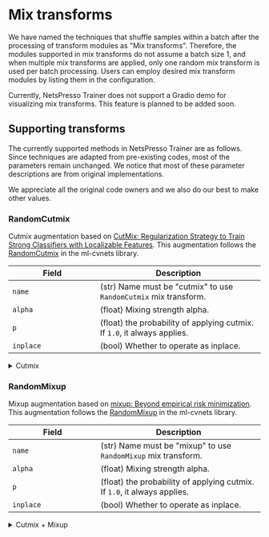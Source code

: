 # Mix transforms

We have named the techniques that shuffle samples within a batch after the processing of transform modules as "Mix transforms". Therefore, the modules supported in mix transforms do not assume a batch size 1, and when multiple mix transforms are applied, only one random mix transform is used per batch processing. Users can employ desired mix transform modules by listing them in the configuration.

Currently, NetsPresso Trainer does not support a Gradio demo for visualizing mix transforms. This feature is planned to be added soon.

## Supporting transforms

The currently supported methods in NetsPresso Trainer are as follows. Since techniques are adapted from pre-existing codes, most of the parameters remain unchanged. We notice that most of these parameter descriptions are from original implementations.

We appreciate all the original code owners and we also do our best to make other values.

### RandomCutmix

Cutmix augmentation based on [CutMix: Regularization Strategy to Train Strong Classifiers with Localizable Features](https://openaccess.thecvf.com/content_ICCV_2019/papers/Yun_CutMix_Regularization_Strategy_to_Train_Strong_Classifiers_With_Localizable_Features_ICCV_2019_paper.pdf). This augmentation follows the [RandomCutmix](https://github.com/apple/ml-cvnets/blob/77717569ab4a852614dae01f010b32b820cb33bb/data/transforms/image_torch.py) in the ml-cvnets library.

| Field <img width=200/> | Description |
|---|---|
| `name` | (str) Name must be "cutmix" to use `RandomCutmix` mix transform. |
| `alpha` | (float) Mixing strength alpha. |
| `p` | (float) the probability of applying cutmix. If `1.0`, it always applies. |
| `inplace` | (bool) Whether to operate as inplace. |

<details>
  <summary>Cutmix</summary>
  
  ```yaml
  augmentation:
    mix_transforms:
      -
        name: cutmix
        alpha: 1.0
        p: 1.0
        inplace: False
  ```
</details>

### RandomMixup

Mixup augmentation based on [mixup: Beyond empirical risk minimization](https://arxiv.org/pdf/1710.09412.pdf%C2%A0). This augmentation follows the [RandomMixup](https://github.com/apple/ml-cvnets/blob/77717569ab4a852614dae01f010b32b820cb33bb/data/transforms/image_torch.py) in the ml-cvnets library.


| Field <img width=200/> | Description |
|---|---|
| `name` | (str) Name must be "mixup" to use `RandomMixup` mix transform. |
| `alpha` | (float) Mixing strength alpha. |
| `p` | (float) the probability of applying cutmix. If `1.0`, it always applies. |
| `inplace` | (bool) Whether to operate as inplace. |

<details>
  <summary>Cutmix + Mixup</summary>
  
  ```yaml
  augmentation:
    mix_transforms:
      -
        name: mixup
        alpha: 0.25
        p: 1.0
        inplace: False
  ```
</details>
